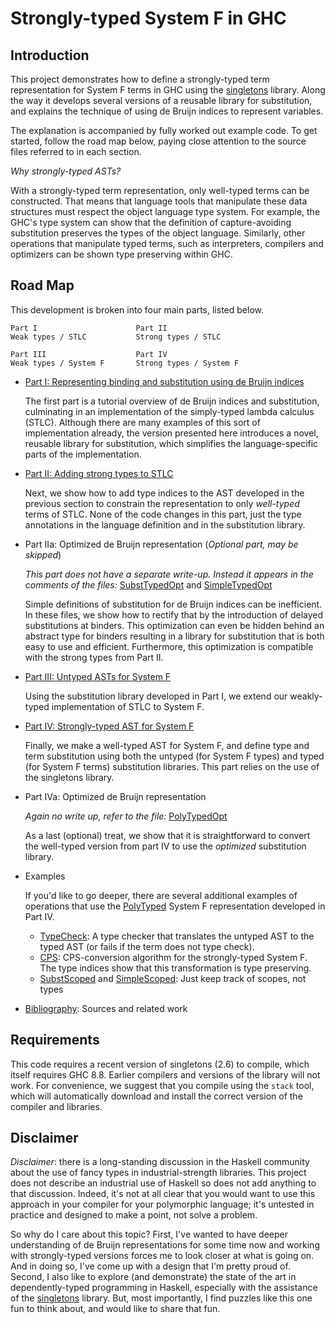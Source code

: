# Strongly-typed System F in GHC

## Introduction

This project demonstrates how to define a strongly-typed term representation for System F terms in GHC using the [singletons](https://hackage.haskell.org/package/singletons) library. Along the way it develops several versions of a reusable library for substitution, and explains the technique of using de Bruijn indices to represent variables.

The explanation is accompanied by fully worked out example code. To get started, follow the road map below, paying close attention to the source files referred to in each section.

*Why strongly-typed ASTs?*

With a strongly-typed term representation, only well-typed terms can be
constructed. That means that language tools that manipulate these data
structures must respect the object language type system. For example, the
GHC's type system can show that the definition of capture-avoiding
substitution preserves the types of the object language. Similarly, other
operations that manipulate typed terms, such as interpreters, compilers and
optimizers can be shown type preserving within GHC.

## Road Map

This development is broken into four main parts, listed below. 

    Part I                      Part II
    Weak types / STLC           Strong types / STLC          

    Part III                    Part IV
    Weak types / System F       Strong types / System F

- [Part I: Representing binding and substitution using de Bruijn indices](debruijn1.md)

    The first part is a tutorial overview of de Bruijn indices and substitution, culminating in an implementation of the simply-typed lambda  calculus (STLC). Although there are many 
    examples of this sort of implementation already, the version presented here introduces a novel, reusable library for substitution, which simplifies the language-specific parts of the implementation. 

- [Part II: Adding strong types to STLC](debruijn2.md)

    Next, we show how to add type indices to the AST developed in the previous section to constrain the representation to only *well-typed* terms of STLC. None of the code changes in this part, just the type annotations in the language definition and in the substitution library.

- Part IIa: Optimized de Bruijn representation  (*Optional part, may be skipped*)

   *This part does not have a separate write-up. Instead it appears in the comments of the files:* [SubstTypedOpt](src/SubstTypedOpt.hs) and [SimpleTypedOpt](src/SimpleTypedOpt.hs)

   Simple definitions of substitution for de Bruijn indices can be inefficient. In these files, we show how to rectify that by the introduction of delayed substitutions at binders. This optimization can even be hidden behind an abstract type for binders resulting in a library for substitution that is both easy to use and efficient. Furthermore, this optimization is compatible with the strong types from Part II. 

- [Part III: Untyped ASTs for System F](debruijn3.md)
  
  Using the substitution library developed in Part I, we extend our weakly-typed implementation of STLC to System F. 

- [Part IV: Strongly-typed AST for System F](debruijn4.md)

  Finally, we make a well-typed AST for System F, and define type and term
  substitution using both the untyped (for System F types) and typed (for
  System F terms) substitution libraries. This part relies on the use of the
  singletons library.

- Part IVa: Optimized de Bruijn representation

  *Again no write up, refer to the file:* [PolyTypedOpt](src/PolyTypedOpt.hs)
  
  As a last (optional) treat, we show that it is straightforward to convert the well-typed version from part IV to use the *optimized* substitution library.

- Examples
  
  If you'd like to go deeper, there are several additional examples of operations that use the [PolyTyped](src/PolyTyped.hs) System F representation developed in Part IV.

  - [TypeCheck](src/TypeCheck.hs): A type checker that translates the untyped AST to the typed AST (or fails if the term does not type check).
  - [CPS](src/Cps.hs): CPS-conversion algorithm for the strongly-typed System F. The type indices show that this 
  transformation is type preserving. 
  - [SubstScoped](src/SubstScoped.hs) and [SimpleScoped](src/SimpleScoped): Just keep track of scopes, not types

- [Bibliography](bibliography.md): Sources and related work

## Requirements

This code requires a recent version of singletons (2.6) to compile, which itself requires GHC 8.8. Earlier compilers and versions of the library will not work. For convenience, we suggest that you compile using the `stack` tool, which will automatically download and install the correct version of the compiler and libraries.

## Disclaimer

*Disclaimer*: there is a long-standing discussion in the Haskell community about the use of fancy types in industrial-strength libraries. This project does not describe an industrial use of Haskell so does not add anything to that discussion. Indeed, it's not at all clear that you would want to use this approach in your compiler for your polymorphic language; it's untested in practice and designed to make a point, not solve a problem. 

So why do I care about this topic? First, I've wanted to have deeper understanding of de Bruijn representations for some time now and working with strongly-typed versions forces me to look closer at what is going on. And in doing so, I've come up with a design that I'm pretty proud of. Second, I also like to explore (and demonstrate) the state of the art in dependently-typed programming in Haskell, especially with the assistance of the [singletons](https://hackage.haskell.org/package/singletons) library. But, most importantly, I find puzzles like this one fun to think about, and would like to share that fun.
